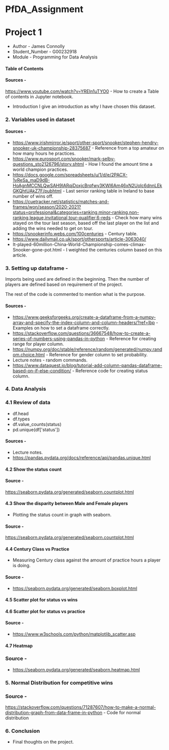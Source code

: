 # PfDA_Assignment
# Project 1
- Author - James Connolly
- Student_Number - G00232918
- Module - Programming for Data Analysis

#### Table of Contents

#### Sources -
https://www.youtube.com/watch?v=YREIn1uTYO0 - How to create a Table of contents in Jupyter notebook.

* Introduction 
I give an introduction as why I have chosen this dataset.

###  2. Variables used in dataset

#### Sources -
- https://www.irishmirror.ie/sport/other-sport/snooker/stephen-hendry-snooker-uk-championship-28375687 - Reference from a top amateur on how many hours he practices. 
- https://www.eurosport.com/snooker/mark-selby-questions_sto2126796/story.shtml - How I found the amount time a world champion practices. 
- https://docs.google.com/spreadsheets/u/1/d/e/2PACX-1vReSa_maD9dB-HoAgnMCCNLQwSAH9IARqjDoxjcBrqfwy3KWI6Am46xN2Uolc6dnnLEkGKQhtUAkZ7F/pubhtml - Last senior ranking table in Ireland to base number of wins off.
- https://cuetracker.net/statistics/matches-and-frames/won/season/2020-2021?status=professional&categories=ranking,minor-ranking,non-ranking,league,invitational,tour-qualifier,6-reds - Check how many wins stayed on the tour last season, based off the last player on the list and adding the wins needed to get on tour.
- https://snookerinfo.webs.com/100centuries - Century table.
- https://www.dailymail.co.uk/sport/othersports/article-3063040/
- It-played-60million-China-World-Championship-comes-climax-Snooker-gone-pot.html - I weighted the centuries column based on this article.

### 3. Setting up dataframe -
Imports being used are defined in the beginning. Then the number of players are defined based on requirement of the project. 

The rest of the code is commented to mention what is the purpose. 

#### Sources -

- https://www.geeksforgeeks.org/create-a-dataframe-from-a-numpy-array-and-specify-the-index-column-and-column-headers/?ref=lbp - Examples on how to set a dataframe correctly.
- https://stackoverflow.com/questions/36667548/how-to-create-a-series-of-numbers-using-pandas-in-python - Reference for creating range for player column.
- https://numpy.org/doc/stable/reference/random/generated/numpy.random.choice.html - Reference for gender column to set probability.
- Lecture notes - random commands.
- https://www.dataquest.io/blog/tutorial-add-column-pandas-dataframe-based-on-if-else-condition/ - Reference code for creating status column.

### 4. Data Analysis

### 4.1 Review of data
- df.head
- df.types
- df.value_counts(status)
- pd.unique(df['status']) 

#### Sources -
- Lecture notes.
- https://pandas.pydata.org/docs/reference/api/pandas.unique.html

#### 4.2 Show the status count

#### Source -
https://seaborn.pydata.org/generated/seaborn.countplot.html

#### 4.3 Show the disparity between Male and Female players
- Plotting the status count in graph with seaborn.

#### Source -
https://seaborn.pydata.org/generated/seaborn.countplot.html

#### 4.4 Century Class vs Practice
- Measuring Century class against the amount of practice hours a player is doing.

#### Source -
- https://seaborn.pydata.org/generated/seaborn.boxplot.html

#### 4.5 Scatter plot for status vs wins
#### 4.6 Scatter plot for status vs practice

#### Source -
- https://www.w3schools.com/python/matplotlib_scatter.asp

#### 4.7 Heatmap 
### Source -
- https://seaborn.pydata.org/generated/seaborn.heatmap.html

### 5. Normal Distribution for competitive wins
### Source - 
https://stackoverflow.com/questions/71287607/how-to-make-a-normal-distribution-graph-from-data-frame-in-python - Code for normal distribution

### 6. Conclusion
- Final thoughts on the project.

